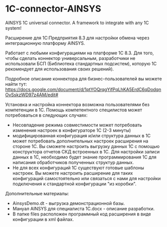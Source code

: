 # 1C-connector-AINSYS
AINSYS 1C universal connector. A framework to integrate with any 1C system!

Расширение для 1С:Предприятия 8.3 для настройки обмена через интеграционную платформу AINSYS. 

Работает с любыми конфигурациями на платформе 1С 8.3. Для того, чтобы сделать коннектор универсальным, разработчики не использовали БСП (Библиотека стандартных подсистем), которую 1С рекомендует для использования своих решений). 

Подробное описание коннектора для бизнес-пользователей вы можете найти тут: https://docs.google.com/document/d/1ptYOQrqgYifPqLhKA5ErdC6qDodqnOvSskzWD97z4AM/edit#

Установка и настройка коннектора возможна пользователями без компетенции в 1С. 
Помощь компетентного специлистов может потребоваться в следующих случаях:
  - Несовпадение режима совместимости может потребовать изменения настроек в конфигураторе 1С (2-3 минуты)
  - модифицированная конфигурация и/или структура данных в 1С может потребовать дополнительных настроек расширения на стороне 1С. Вы сможете настроить выгрузку данных 1С с помощью конструктора отчетов СКД встроенных в 1С. Для настройки записи данных в 1С, необходимо будет знание программирования 1С для написания обработчиков полученных структур данных.
  - Не для всех конфигураций 1С существуют готовые шаблоны настроек. Вы можете настроить расширение для таких конфигураций самостоятельно или связаться с нами для настройки подключения к стандартной конфигурации "из коробки". 

Дополнительные материалы:
  - AinsysDemo.dt - выгрузка демонстрационной базы.
  - Мануал AINSYS для специалиста 1С.docx - описание разработки.
  - В папке files расположен программный код расширения в виде конфигурации в xml файлах.
